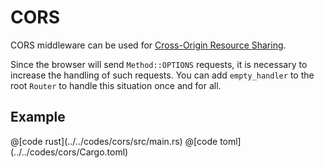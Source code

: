 # CORS

CORS middleware can be used for [Cross-Origin Resource Sharing](https://developer.mozilla.org/zh-CN/docs/Web/HTTP/CORS).

Since the browser will send `Method::OPTIONS` requests, it is necessary to increase the handling of such requests. You can add `empty_handler` to the root `Router` to handle this situation once and for all.

## Example

<CodeGroup>
  <CodeGroupItem title="main.rs" active>
@[code rust](../../codes/cors/src/main.rs)
  </CodeGroupItem>
  <CodeGroupItem title="Cargo.toml">
@[code toml](../../codes/cors/Cargo.toml)
  </CodeGroupItem>
</CodeGroup>